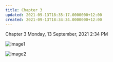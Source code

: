 ```yaml
---
title: Chapter 3
updated: 2021-09-13T18:35:17.0000000+12:00
created: 2021-09-13T18:34:34.0000000+12:00
---
```


Chapter 3
Monday, 13 September, 2021
2:34 PM

![image1](../../../../resources/7ffb7d8ece34488d9acca8a0d44d0b84.png)

![image2](../../../../resources/82e3cd01ea424318ba6aaa1c929ccb46.png)

